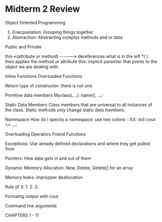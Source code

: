 # Midterm 2 Review

Object Oriented Programming
1. Enacpuslation: Grouping things together
2. Abstraction: Abstracting complex methods and or data

Public and Private

this->(attribute or method) ------> dereferences what is in the left *( ). then applies the method or attribute 
this: implicit paramter that points to the object we are dealing with

Inline Functions
Overloaded Functions

Return type of constructor: there is not one

Primitive data members
Myclass(....): name(), ...;

Static Data Members
Class members that are universal to all instances of the class.
Static methods only change static data members. 

Namespace
How do I specity a namespace: use two colons ::
EX: std::cout << ...;

Overloading Operators
Friend Functions

Exceptions: Use already defined declarations and where they get pulled from

Pointers: How data gets in and out of them

Dynamic Memrory Allocation: New, Delete, Delete[] for an array

Memory leaks: impropper deallocation

Rule of 3:
1.
2.
3.

Formattig output with cout 

Command line arguments

CHAPTERS 1 - 11

